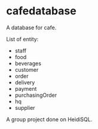 # cafedatabase

A database for cafe. 

List of entity: 
- staff
- food
- beverages
- customer
- order
- delivery
- payment
- purchasingOrder
- hq
- supplier

A group project done on HeidiSQL. 

